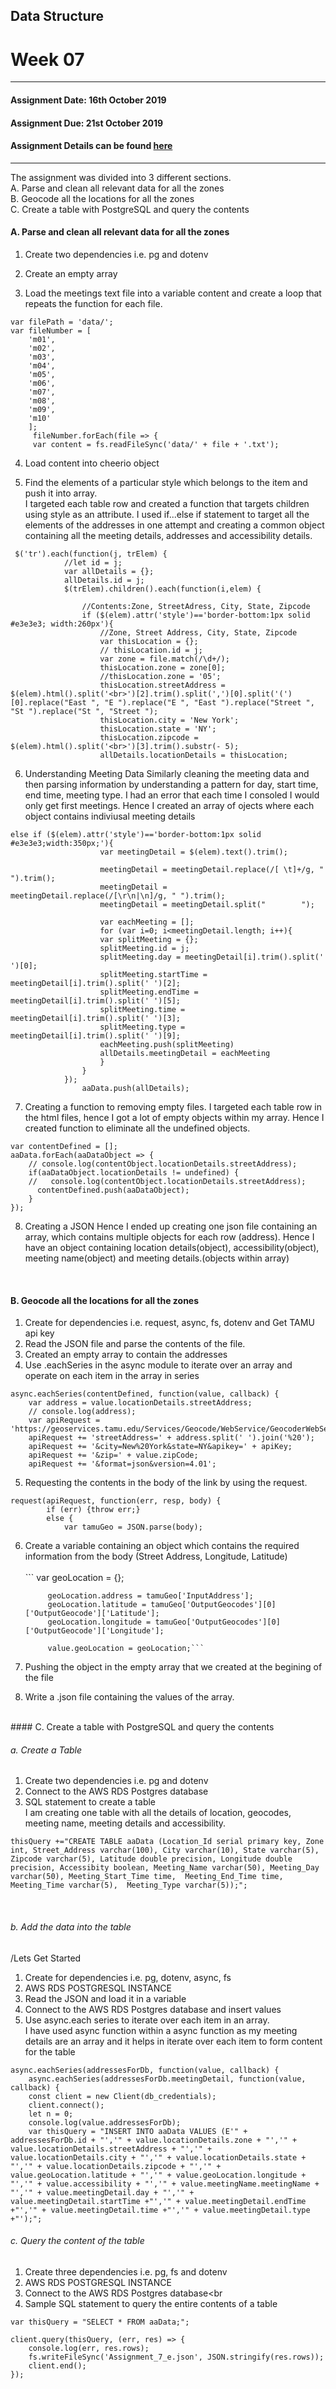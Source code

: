 ## Data Structure
# Week 07
---------------------------------------------------
#### Assignment Date: 16th October 2019<br/>
#### Assignment Due: 21st October 2019 <br/>
#### Assignment Details can be found [here](https://github.com/visualizedata/data-structures/blob/master/weekly_assignment_07.md) <br/>
--------------------------------------------------
The assignment was divided into 3 different sections.<br/>
A. Parse and clean all relevant data for all the zones <br/>
B. Geocode all the locations for all the zones <br/>
C. Create a table with PostgreSQL and query the contents <br/>

#### A. Parse and clean all relevant data for all the zones <br/>

1. Create two dependencies i.e. pg and dotenv<br/>

2. Create an empty array<br/>
    
3. Load the meetings text file into a variable content and create a loop that repeats the function for each file.<br/>    
```
var filePath = 'data/';
var fileNumber = [
    'm01',  
    'm02',  
    'm03',  
    'm04',  
    'm05',  
    'm06',  
    'm07',  
    'm08',  
    'm09',  
    'm10'
    ];
     fileNumber.forEach(file => {
     var content = fs.readFileSync('data/' + file + '.txt');
```
4. Load content into cheerio object<br/>
    
5. Find the elements of a particular style which belongs to the item and push it into array. <br/>
I targeted each table row and created a function that targets children using style as an attribute. I used if...else if statement to target all the elements of the addresses in one attempt and creating a common object containing all the meeting details, addresses and accessibility details.</br>
```
 $('tr').each(function(j, trElem) {
            //let id = j;
            var allDetails = {};
            allDetails.id = j;
            $(trElem).children().each(function(i,elem) {
                
                //Contents:Zone, StreetAdress, City, State, Zipcode
                if ($(elem).attr('style')=='border-bottom:1px solid #e3e3e3; width:260px'){
                    //Zone, Street Address, City, State, Zipcode
                    var thisLocation = {};
                    // thisLocation.id = j;
                    var zone = file.match(/\d+/);
                    thisLocation.zone = zone[0];
                    //thisLocation.zone = '05';
                    thisLocation.streetAddress = $(elem).html().split('<br>')[2].trim().split(',')[0].split('(')[0].replace("East ", "E ").replace("E ", "East ").replace("Street ", "St ").replace("St ", "Street ");
                    thisLocation.city = 'New York';
                    thisLocation.state = 'NY';
                    thisLocation.zipcode = $(elem).html().split('<br>')[3].trim().substr(- 5);
                    allDetails.locationDetails = thisLocation;
```
6. Understanding Meeting Data 
Similarly cleaning the meeting data and then parsing information by understanding a pattern for day, start time, end time, meeting type. I had an error that each time I consoled I would only get first meetings. Hence I created an array of ojects where each object contains indiviusal meeting details <br/>
```
else if ($(elem).attr('style')=='border-bottom:1px solid #e3e3e3;width:350px;'){
                    var meetingDetail = $(elem).text().trim();
                    
                    meetingDetail = meetingDetail.replace(/[ \t]+/g, " ").trim();
                    meetingDetail = meetingDetail.replace(/[\r\n|\n]/g, " ").trim();
                    meetingDetail = meetingDetail.split("        ");
                        
                    var eachMeeting = [];    
                    for (var i=0; i<meetingDetail.length; i++){
                    var splitMeeting = {};
                    splitMeeting.id = j;
                    splitMeeting.day = meetingDetail[i].trim().split(' ')[0];
                    splitMeeting.startTime = meetingDetail[i].trim().split(' ')[2];
                    splitMeeting.endTime = meetingDetail[i].trim().split(' ')[5];
                    splitMeeting.time = meetingDetail[i].trim().split(' ')[3];
                    splitMeeting.type = meetingDetail[i].trim().split(' ')[9];
                    eachMeeting.push(splitMeeting)
                    allDetails.meetingDetail = eachMeeting     
                    }
                }
            });
                aaData.push(allDetails);
```
                          
7. Creating a function to removing empty files. 
I targeted each table row in the html files, hence I got a lot of empty objects within my  array. Hence I created function to eliminate all the undefined objects. <br/>
```
var contentDefined = [];
aaData.forEach(aaDataObject => {
    // console.log(contentObject.locationDetails.streetAddress);
    if(aaDataObject.locationDetails != undefined) {
    //   console.log(contentObject.locationDetails.streetAddress); 
      contentDefined.push(aaDataObject);
    }
});
```
8. Creating a JSON
Hence I ended up creating one json file containing an array, which contains multiple objects for each row (address). Hence I have an object containing location details(object), accessibility(object), meeting name(object) and meeting details.(objects within array) <br/>

<br/>

#### B. Geocode all the locations for all the zones <br/>

1. Create for dependencies i.e. request, async, fs, dotenv and Get TAMU api key<br/>
2. Read the JSON file and parse the contents of the file.<br/>
3. Created an empty array to contain the addresses 
4. Use .eachSeries in the async module to iterate over an array and operate on each item in the array in series<br/>
```
async.eachSeries(contentDefined, function(value, callback) {
    var address = value.locationDetails.streetAddress;
    // console.log(address);
    var apiRequest = 'https://geoservices.tamu.edu/Services/Geocode/WebService/GeocoderWebServiceHttpNonParsed_V04_01.aspx?';
    apiRequest += 'streetAddress=' + address.split(' ').join('%20');
    apiRequest += '&city=New%20York&state=NY&apikey=' + apiKey;
    apiRequest += '&zip=' + value.zipCode;
    apiRequest += '&format=json&version=4.01';
```
5. Requesting the contents in the body of the link by using the request. <br/>
```
request(apiRequest, function(err, resp, body) {
        if (err) {throw err;}
        else {
            var tamuGeo = JSON.parse(body);
```
6. Create a variable containing an object which contains the required information from the body (Street Address, Longitude, Latitude) <br/>            
           ``` var geoLocation = {};
            
            geoLocation.address = tamuGeo['InputAddress'];
            geoLocation.latitude = tamuGeo['OutputGeocodes'][0]['OutputGeocode']['Latitude'];
            geoLocation.longitude = tamuGeo['OutputGeocodes'][0]['OutputGeocode']['Longitude'];
            
            value.geoLocation = geoLocation;```

7. Pushing the object in the empty array that we created at the begining of the file<br/>          
8. Write a .json file containing the values of the array.  <br/>
<br/>
#### C. Create a table with PostgreSQL and query the contents <br/>

###### a. Create a Table<br/>
1. Create two dependencies i.e. pg and dotenv<br/>
2. Connect to the AWS RDS Postgres database<br/>
3. SQL statement to create a table<br/>
I am creating one table with all the details of location, geocodes, meeting name, meeting details and accessibility. <br/>
```var thisQuery = [];
thisQuery +="CREATE TABLE aaData (Location_Id serial primary key, Zone int, Street_Address varchar(100), City varchar(10), State varchar(5),  Zipcode varchar(5), Latitude double precision, Longitude double precision, Accessibity boolean, Meeting_Name varchar(50), Meeting_Day varchar(50), Meeting_Start_Time time,  Meeting_End_Time time, Meeting_Time varchar(5),  Meeting_Type varchar(5));";
```
<br/>

###### b. Add the data into the table <br/>
/Lets Get Started
1. Create for dependencies i.e. pg, dotenv, async, fs <br/>
2. AWS RDS POSTGRESQL INSTANCE <br/>
3. Read the JSON and load it in a variable <br/>
4. Connect to the AWS RDS Postgres database and insert values<br/>
5. Use async.each series to iterate over each item in an array.<br/>
I have used async function within a async function as my meeting details are an array and it helps in iterate over each item to form content for the table <br/>
```
async.eachSeries(addressesForDb, function(value, callback) {
    async.eachSeries(addressesForDb.meetingDetail, function(value, callback) {
    const client = new Client(db_credentials);
    client.connect();
    let n = 0;
    console.log(value.addressesForDb);
    var thisQuery = "INSERT INTO aaData VALUES (E'" + addressesForDb.id + "','" + value.locationDetails.zone + "','" + value.locationDetails.streetAddress + "','" + value.locationDetails.city + "','" + value.locationDetails.state + "','" + value.locationDetails.zipcode + "','" + value.geoLocation.latitude + "','" + value.geoLocation.longitude + "','" + value.accessibility + "','" + value.meetingName.meetingName + "','" + value.meetingDetail.day + "','" + value.meetingDetail.startTime +"','" + value.meetingDetail.endTime +"','" + value.meetingDetail.time +"','" + value.meetingDetail.type +"');";
```

###### c. Query the content of the table <br/>

1. Create three dependencies i.e. pg, fs and dotenv <br/>
2. AWS RDS POSTGRESQL INSTANCE <br/>
3. Connect to the AWS RDS Postgres database<br<br/>
4. Sample SQL statement to query the entire contents of a table<br/>

```
var thisQuery = "SELECT * FROM aaData;";

client.query(thisQuery, (err, res) => {
    console.log(err, res.rows);
    fs.writeFileSync('Assignment_7_e.json', JSON.stringify(res.rows));
    client.end();
});
```
























